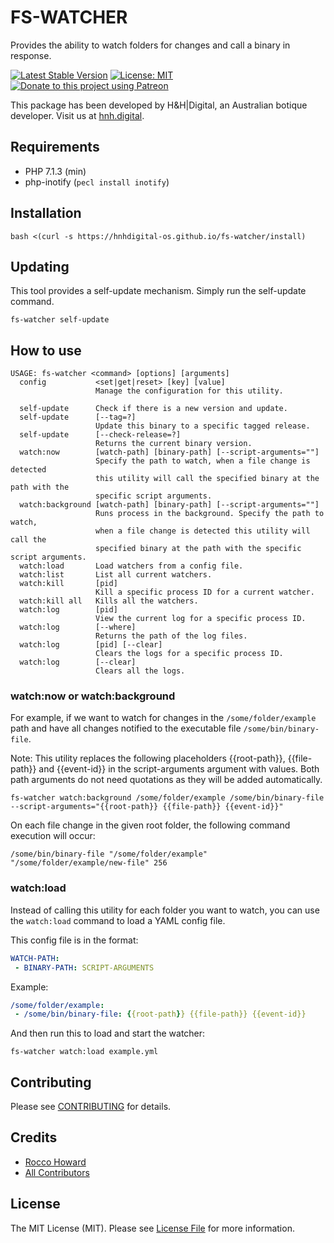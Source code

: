 # FS-WATCHER

Provides the ability to watch folders for changes and call a binary in response.

[![Latest Stable Version](https://img.shields.io/github/release/hnhdigital-os/fs-watcher.svg)](https://travis-ci.org/hnhdigital-os/fs-watcher) [![License: MIT](https://img.shields.io/badge/License-MIT-yellow.svg)](https://opensource.org/licenses/MIT) [![Donate to this project using Patreon](https://img.shields.io/badge/patreon-donate-yellow.svg)](https://patreon.com/RoccoHoward)

This package has been developed by H&H|Digital, an Australian botique developer. Visit us at [hnh.digital](http://hnh.digital).

## Requirements

* PHP 7.1.3 (min)
* php-inotify (`pecl install inotify`)

## Installation

`bash <(curl -s https://hnhdigital-os.github.io/fs-watcher/install)`

## Updating

This tool provides a self-update mechanism. Simply run the self-update command.

`fs-watcher self-update`

## How to use

```
USAGE: fs-watcher <command> [options] [arguments]
  config           <set|get|reset> [key] [value]
                   Manage the configuration for this utility.

  self-update      Check if there is a new version and update.
  self-update      [--tag=?]
                   Update this binary to a specific tagged release.
  self-update      [--check-release=?]
                   Returns the current binary version.
  watch:now        [watch-path] [binary-path] [--script-arguments=""]
                   Specify the path to watch, when a file change is detected
                   this utility will call the specified binary at the path with the
                   specific script arguments.
  watch:background [watch-path] [binary-path] [--script-arguments=""]
                   Runs process in the background. Specify the path to watch,
                   when a file change is detected this utility will call the
                   specified binary at the path with the specific script arguments.
  watch:load       Load watchers from a config file.
  watch:list       List all current watchers.
  watch:kill       [pid]
                   Kill a specific process ID for a current watcher.
  watch:kill all   Kills all the watchers.
  watch:log        [pid]
                   View the current log for a specific process ID.
  watch:log        [--where]
                   Returns the path of the log files.
  watch:log        [pid] [--clear]
                   Clears the logs for a specific process ID.
  watch:log        [--clear]
                   Clears all the logs.

```

### watch:now or watch:background

For example, if we want to watch for changes in the `/some/folder/example` path and have all changes notified to the executable file `/some/bin/binary-file`.

Note: This utility replaces the following placeholders {{root-path}}, {{file-path}} and {{event-id}} in the script-arguments argument with values. Both path arguments do not need quotations as they will be added automatically.

`fs-watcher watch:background /some/folder/example /some/bin/binary-file --script-arguments="{{root-path}} {{file-path}} {{event-id}}"`

On each file change in the given root folder, the following command execution will occur:

`/some/bin/binary-file "/some/folder/example" "/some/folder/example/new-file" 256`

### watch:load

Instead of calling this utility for each folder you want to watch, you can use the `watch:load` command to load a YAML config file.

This config file is in the format:

```yml
WATCH-PATH:
 - BINARY-PATH: SCRIPT-ARGUMENTS
```

Example:

```yml
/some/folder/example:
 - /some/bin/binary-file: {{root-path}} {{file-path}} {{event-id}}
```

And then run this to load and start the watcher:

```
fs-watcher watch:load example.yml
```

## Contributing

Please see [CONTRIBUTING](https://github.com/hnhdigital-os/fs-watcher/blob/master/CONTRIBUTING.md) for details.

## Credits

* [Rocco Howard](https://github.com/RoccoHoward)
* [All Contributors](https://github.com/hnhdigital-os/fs-watcher/contributors)

## License

The MIT License (MIT). Please see [License File](https://github.com/hnhdigital-os/fs-watcher/blob/master/LICENSE.md) for more information.
